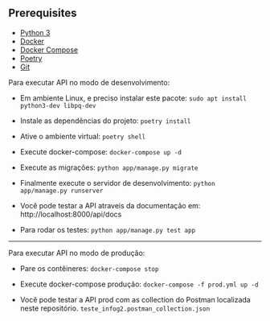 ## Prerequisites

- [Python 3](https://www.python.org)
- [Docker](https://www.docker.com)
- [Docker Compose](https://docs.docker.com/compose/)
- [Poetry](https://python-poetry.org/)
- [Git](https://git-scm.com/)

Para executar API no modo de desenvolvimento:

- Em ambiente Linux, e preciso instalar este pacote: `sudo apt install python3-dev libpq-dev`

- Instale as dependências do projeto:
  `poetry install`

- Ative o ambiente virtual:
  `poetry shell`

- Execute docker-compose:
  `docker-compose up -d`

- Execute as migrações:
  `python app/manage.py migrate`

- Finalmente execute o servidor de desenvolvimento: `python app/manage.py runserver`

- Você pode testar a API atraveis da documentação em: http://localhost:8000/api/docs

- Para rodar os testes: `python app/manage.py test app`

---

Para executar API no modo de produção:

- Pare os contêineres:
  `docker-compose stop`

- Execute docker-compose produção:
  `docker-compose -f prod.yml up -d`
- Você pode testar a API prod com as collection do Postman localizada neste repositório. `teste_infog2.postman_collection.json`
